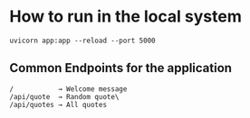 # How to run in the local system

```uvicorn app:app --reload --port 5000```

## Common Endpoints for the application

```
/           → Welcome message
/api/quote  → Random quote\
/api/quotes → All quotes
```
